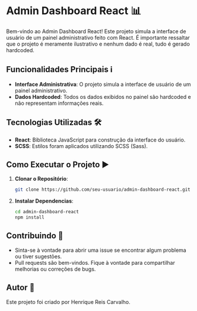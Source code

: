 # Admin Dashboard React 📊

Bem-vindo ao Admin Dashboard React! Este projeto simula a interface de usuário de um painel administrativo feito com React. É importante ressaltar que o projeto é meramente ilustrativo e nenhum dado é real, tudo é gerado hardcoded.

## Funcionalidades Principais ℹ️

- **Interface Administrativa**: O projeto simula a interface de usuário de um painel administrativo.
- **Dados Hardcoded**: Todos os dados exibidos no painel são hardcoded e não representam informações reais.

## Tecnologias Utilizadas 🛠️

- **React**: Biblioteca JavaScript para construção da interface do usuário.
- **SCSS**: Estilos foram aplicados utilizando SCSS (Sass).

## Como Executar o Projeto ▶️

1. **Clonar o Repositório**:
   ```bash
   git clone https://github.com/seu-usuario/admin-dashboard-react.git

   
1. **Instalar Dependencias**:
   ```bash
   cd admin-dashboard-react
   npm install

## Contribuindo 🤝

- Sinta-se à vontade para abrir uma issue se encontrar algum problema ou tiver sugestões.
- Pull requests são bem-vindos. Fique à vontade para compartilhar melhorias ou correções de bugs.

## Autor 📝

Este projeto foi criado por Henrique Reis Carvalho.
